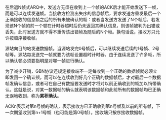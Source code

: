 在后退N帧式ARQ中，发送方无须在收到上一个帧的ACK后才能开始发送下一帧，而是可以连续发送帧。当接收方检测出失序的信息帧后，要求发送方重发最后一个正确接收的信息帧之后的所有未被确认的帧：或者当发送方发送了N个帧后，若发现该N个帧的前一个顿在计时器超时后仍未返回其确认信息，则该帧被判为出错或丢失，此时发送方就不得不重传该出错帧及随后的N个帧。换句话说，接收方只允许按顺序接收帧。

源站向目的站发送数据帧。当源站发完0号帧后，可以继续发送后续的1号帧、2号帧等。源站每发送完一帧就要为该帧设置超时计时器。由于连续发送了许多帧，所以确认顿必须要指明是对哪一帧进行确认。

为了减少开销，GBN协议还规定接收端不一定每收到一个正确的数据帧就必须立即发回一个确认顿，而可以在连续收到好几个正确的数据帧后，才对最后一个数据帧发确认信息，或者可在自己有数据要发送时才将对以前正确收到的帧加以悄带确认。这就是说，对某一数据帧的确认就表明该数据帧和此前所有的数据帧均已正确无误地收到，称为**累积确认**。

ACKn表示对第n号帧的确认，表示接收方已正确收到第n号帧及以前的所有帧，下一次期望收到第n+1号帧（也可能是第0号帧）。接收端只按序接收数据帧。